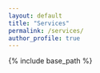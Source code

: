 ```yaml
---
layout: default
title: "Services"
permalink: /services/
author_profile: true
---
```


{% include base_path %}

